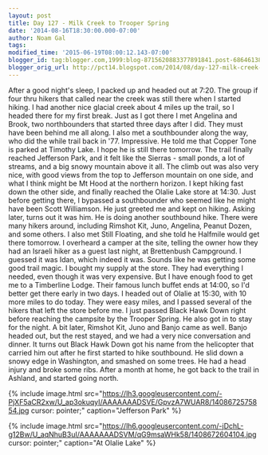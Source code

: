 ```yaml
---
layout: post
title: Day 127 - Milk Creek to Trooper Spring
date: '2014-08-16T18:30:00.000-07:00'
author: Noam Gal
tags:
modified_time: '2015-06-19T08:00:12.143-07:00'
blogger_id: tag:blogger.com,1999:blog-8715620883377891841.post-6864613866848212412
blogger_orig_url: http://pct14.blogspot.com/2014/08/day-127-milk-creek-to-trooper-spring.html
---
```


 After a good night's sleep, I packed up and headed out at 7:20. The group if four thru hikers that called near the
 creek was still there when I started hiking.
 I had another nice glacial creek about 4 miles up the trail, so I
 headed there for my first break. Just as I got there I met Angelina and Brook, two northbounders that started three
 days after I did. They must have been behind me all along.
 I also met a southbounder along the way, who did the
 while trail back in '77. Impressive. He told me that Copper Tone is parked at Timothy Lake. I hope he is still there
 tomorrow.
 The trail finally reached Jefferson Park, and it felt like the Sierras - small ponds, a lot of
 streams, and a big snowy mountain above it all.
 The climb out was also very nice, with good views from the top
 to Jefferson mountain on one side, and what I think might be Mt Hood at the northern horizon.
 I kept hiking
 fast down the other side, and finally reached the Olalie Lake store at 14:30. Just before getting there, I bypassed
 a southbounder who seemed like he might have been Scott Williamson. He just greeted me and kept on hiking. Asking
 later, turns out it was him. He is doing another southbound hike.
 There were many hikers around, including
 Rimshot  Kit, Juno, Angelina, Peanut  Dozen, and some others. I also met Still Floating, and she told he
 Halfmile would get there tomorrow.
 I overheard a camper at the site, telling the owner how they had an Israeli
 hiker as a guest last night, at Brettenbush Campground. I guessed it was Idan, which indeed it was. Sounds like he
 was getting some good trail magic.
 I bought my supply at the store. They had everything I needed, even though
 it was very expensive. But I have enough food to get me to a Timberline Lodge. Their famous lunch buffet ends at
 14:00, so I'd better get there early in two days.
 I headed out of Olalie at 15:30, with 10 more miles to do
 today. They were easy miles, and I passed several of the hikers that left the store before me. I just passed Black
 Hawk Down right before reaching the campsite by the Trooper Spring. He also got in to stay for the night.
 A bit
 later, Rimshot  Kit, Juno and Banjo came as well. Banjo headed out, but the rest stayed, and we had a very nice
 conversation and dinner. It turns out Black Hawk Down got his name from the helicopter that carried him out after he
 first started to hike southbound. He slid down a snowy edge in Washington, and smashed on some trees. He had a head
 injury and broke some ribs. After a month at home, he got back to the trail in Ashland, and started going
 north.


{% include image.html src="https://lh3.googleusercontent.com/-PjXF5aCR2xw/U_ap3okuqyI/AAAAAAADSVE/GpvzA7WUAR8/1408672575854.jpg cursor: pointer;" caption="Jefferson Park" %}


{% include image.html src="https://lh6.googleusercontent.com/-jDchL-g12Bw/U_aqNhuB3uI/AAAAAAADSVM/qG9msaWHk58/1408672604104.jpg cursor: pointer;" caption="At Olalie Lake" %}


